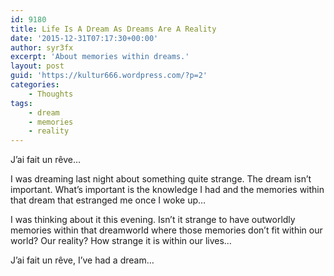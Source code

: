 ```yaml
---
id: 9180
title: Life Is A Dream As Dreams Are A Reality
date: '2015-12-31T07:17:30+00:00'
author: syr3fx
excerpt: 'About memories within dreams.'
layout: post
guid: 'https://kultur666.wordpress.com/?p=2'
categories:
    - Thoughts
tags:
    - dream
    - memories
    - reality
---
```


J’ai fait un rêve…

I was dreaming last night about something quite strange. The dream isn’t important. What’s important is the knowledge I had and the memories within that dream that estranged me once I woke up…

I was thinking about it this evening. Isn’t it strange to have outworldly memories within that dreamworld where those memories don’t fit within our world? Our reality? How strange it is within our lives…

J’ai fait un rêve, I’ve had a dream…